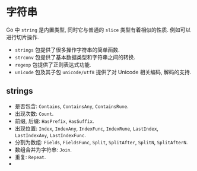 # 字符串
Go 中 `string` 是内置类型, 同时它与普通的 `slice` 类型有着相似的性质. 例如可以进行切片操作.

* `strings` 包提供了很多操作字符串的简单函数.
* `strconv` 包提供了基本数据类型和字符串之间的转换.
* `regexp` 包提供了正则表达式功能.
* `unicode` 包及其子包 `unicode/utf8` 提供了对 Unicode 相关编码, 解码的支持.

## strings
* 是否包含: `Contains`, `ContainsAny`, `ContainsRune`.
* 出现次数: `Count`.
* 前缀, 后缀: `HasPrefix`, `HasSuffix`.
* 出现位置: `Index`, `IndexAny`, `IndexFunc`, `IndexRune`, `LastIndex`, `LastIndexAny`, `LastIndexFunc`.
* 分割为数组: `Fields`, `FieldsFunc`, `Split`, `SplitAfter`, `SplitN`, `SplitAfterN`.
* 数组合并为字符串: `Join`.
* 重复: `Repeat`.
* 